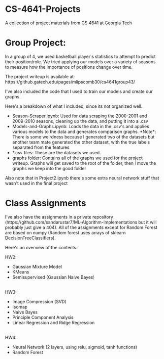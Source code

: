 # CS-4641-Projects
<p>A collection of project materials from CS 4641 at Georgia Tech</p>
<h1> Group Project: </h1>
<p>In a group of 4, we used basketball player's statistics to attempt to predict their position/role. We tried applying our models over a variety of seasons to measure how the importance of positions change over time.</p>
<p>The project writeup is available at: https://github.gatech.edu/pages/mlipscomb30/cs4641group43/ </p>
<p>I've also included the code that I used to train our models and create our graphs.</p> 
<p>Here's a breakdown of what I included, since its not organized well.</p>
<ul>
  <li>Season-Scraper.ipynb: Used for data scraping the 2000-2001 and 2009-2010 seasons, cleaning up the data, and putting it into a .csv</li>
  <li>Models-and-Graphs.ipynb: Loads the data in the .csv's and applies various models to the data and generates comparison graphs. *Note*: There is some weirdness because I generated two of the datasets but another team mate generated the other dataset, with the true labels separated from the features</li>
  <li>*.csv files: These are the datasets we used.</li>
  <li>graphs folder: Contains all of the graphs we used for the project writeup. Graphs will get saved to the root of the folder, then I move the graphs we keep into the good folder</li>
</ul>
<p>Also note that in Project2.ipynb there's some extra neural network stuff that wasn't used in the final project</p>
<h1> Class Assignments </h1>
<p>
I've also have the assignments in a private repository (https://github.com/sandarustar7/ML-Algorithm-Implementations but it will probably just give a 404). All of the assignments except for Random Forest are based on numpy (Random forest uses arrays of sklearn DecisionTreeClassifiers).</p>
<p>Here's an overview of the contents:</p> 
HW2: <br>
  <ul>
  <li>Gaussian Mixture Model</li>
  <li>KMeans</li>
  <li>Semisupervised (Gaussian Naive Bayes)<br></li>
  </ul>
  <br>
HW3: <br>
  <ul>
  <li>Image Compression (SVD)</li>
  <li>Isomap</li>
  <li>Naive Bayes</li>
  <li>Principle Component Analysis</li>
  <li>Linear Regression and Ridge Regression</li>
  </ul>
  <br>
HW4: <br>
  <ul>
  <li>Neural Network (2 layers, using relu, sigmoid, tanh functions)</li>
  <li>Random Forest </li>
  </ul>

